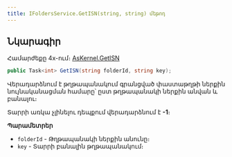 ```yaml
---
title: IFoldersService.GetISN(string, string) մեթոդ  
---
```


## Նկարագիր

Համարժեքը 4x-ում։ [AsKernel.GetISN](https://armsoft.github.io/as4x-docs/HTM/ProgrGuide/Functions/Functions/DocumentsCirculation/GetISN.html)

```c#
public Task<int> GetISN(string folderId, string key);
```

Վերադարձնում է թղթապանակում գրանցված փաստաթղթի ներքին նույնականացման համարը՝ ըստ թղթապանակի ներքին անվան և բանալու։

Տարրի առկա չլինելու դեպքում վերադարձնում է **-1**։

**Պարամետրեր**

* `folderId` - Թղթապանակի ներքին անունը։
* `key` - Տարրի բանալին թղթապանակում։

<!-- ### Store

```c#
public Task Store(int isn, List<FolderElement> folderElements, string defaultComment, bool existsInDb);
```

Գրանցում է ՝folderElements՝ արգումենտում նշված [թղթապանակների տարրերը](FolderElement.md) տվյալների պահոցի [FOLDERS](https://armsoft.github.io/as4x-docs/HTM/ProgrGuide/Database/Folders.html) աղյուսակում։

**Պարամետրեր**

* `isn` - Գրանցման ենթակա թղթապանակի տարրերին կապակցված փաստաթղթի ներքին նույնակականացման համարը։
* `folderElements` - Գրանցման ենթակա թղթապանակի տարրերի ցուցակը։
* `defaultComment` - Թղթապանակի տարրերում Comment դաշտի դատարկ արժեքի դեպքում թղթապանակի տարրերին տրվող հայերեն անվանում։
* `existsInDb` - `isn` ներքին նույնականացման համարով փաստաթղթին կապակցված թղթապանակի տարրերի տվյալների պահոցից հեռացման հայտանիշ։ -->
